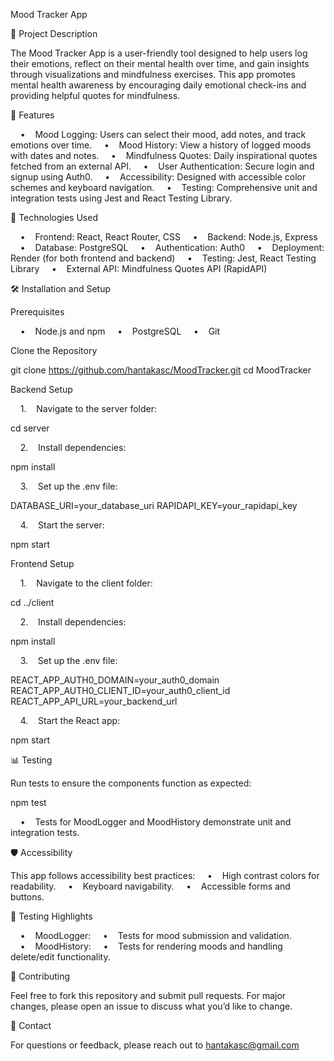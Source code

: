 Mood Tracker App

📝 Project Description

The Mood Tracker App is a user-friendly tool designed to help users log their emotions, reflect on their mental health over time, and gain insights through visualizations and mindfulness exercises. This app promotes mental health awareness by encouraging daily emotional check-ins and providing helpful quotes for mindfulness.

🌟 Features

    •    Mood Logging: Users can select their mood, add notes, and track emotions over time.
    •    Mood History: View a history of logged moods with dates and notes.
    •    Mindfulness Quotes: Daily inspirational quotes fetched from an external API.
    •    User Authentication: Secure login and signup using Auth0.
    •    Accessibility: Designed with accessible color schemes and keyboard navigation.
    •    Testing: Comprehensive unit and integration tests using Jest and React Testing Library.

🚀 Technologies Used

    •    Frontend: React, React Router, CSS
    •    Backend: Node.js, Express
    •    Database: PostgreSQL
    •    Authentication: Auth0
    •    Deployment: Render (for both frontend and backend)
    •    Testing: Jest, React Testing Library
    •    External API: Mindfulness Quotes API (RapidAPI)

🛠️ Installation and Setup

Prerequisites

    •    Node.js and npm
    •    PostgreSQL
    •    Git

Clone the Repository

git clone https://github.com/hantakasc/MoodTracker.git
cd MoodTracker

Backend Setup

    1.    Navigate to the server folder:

cd server


    2.    Install dependencies:

npm install


    3.    Set up the .env file:

DATABASE_URI=your_database_uri
RAPIDAPI_KEY=your_rapidapi_key


    4.    Start the server:

npm start



Frontend Setup

    1.    Navigate to the client folder:

cd ../client


    2.    Install dependencies:

npm install


    3.    Set up the .env file:

REACT_APP_AUTH0_DOMAIN=your_auth0_domain
REACT_APP_AUTH0_CLIENT_ID=your_auth0_client_id
REACT_APP_API_URL=your_backend_url


    4.    Start the React app:

npm start

📊 Testing

Run tests to ensure the components function as expected:

npm test

    •    Tests for MoodLogger and MoodHistory demonstrate unit and integration tests.


🛡️ Accessibility

This app follows accessibility best practices:
    •    High contrast colors for readability.
    •    Keyboard navigability.
    •    Accessible forms and buttons.

🧪 Testing Highlights

    •    MoodLogger:
    •    Tests for mood submission and validation.
    •    MoodHistory:
    •    Tests for rendering moods and handling delete/edit functionality.

🤝 Contributing

Feel free to fork this repository and submit pull requests. For major changes, please open an issue to discuss what you’d like to change.

📧 Contact

For questions or feedback, please reach out to hantakasc@gmail.com
